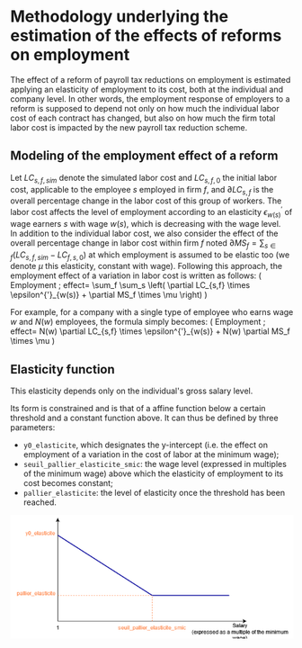 # Methodology underlying the estimation of the effects of reforms on employment

The effect of a reform of payroll tax reductions on employment is estimated applying an elasticity of employment to its cost, both at the individual and company level. In other words, the employment response of employers to a reform is supposed to depend not only on how much the individual labor cost of each contract has changed, but also on how much the firm total labor cost is impacted by the new payroll tax reduction scheme. 

## Modeling of the employment effect of a reform

Let $LC_{s,f,sim}$ denote the simulated labor cost and $LC_{s,f,0}$ the initial labor cost, applicable to the employee $s$ employed in  firm $f$, and $\partial LC_{s,f}$ is the overall percentage change in the labor cost of this group of workers. The labor cost affects the level of employment according to an elasticity $\epsilon^{'}_{w(s)}$ of wage earners $s$ with wage $w(s)$, which is decreasing with the wage level.   
In addition to the individual labor cost, we also consider the effect of the overall percentage change in labor cost within firm $f$ noted $\partial MS_f = \sum_{s \in f} \left( LC_{s,f,sim} - LC_{f,s,0} \right)$ at which employment is assumed to be elastic too (we denote $\mu$ this elasticity, constant with wage). 
Following this approach, the employment effect of a variation in labor cost is written as follows:
\( Employment \; effect= \sum_f \sum_s \left( \partial LC_{s,f} \times \epsilon^{'}_{w(s)} + \partial MS_f \times \mu \right) \) 

For example, for a company with a single type of employee who earns wage $w$ and $N(w)$ employees, the formula simply becomes:
\( Employment \; effect= N(w) \partial LC_{s,f} \times \epsilon^{'}_{w(s)} + N(w) \partial MS_f \times \mu \)


## Elasticity function

This elasticity depends only on the individual's gross salary level.

Its form is constrained and is that of a affine function below a certain threshold and a constant function above. It can thus be defined by three parameters:
- `y0_elasticite`, which designates the y-intercept (i.e. the effect on employment of a variation in the cost of labor at the minimum wage);
- `seuil_pallier_elasticite_smic`: the wage level (expressed in multiples of the minimum wage) above which the elasticity of employment to its cost becomes constant;
- `pallier_elasticite`: the level of elasticity once the threshold has been reached.

![Shape of elasticity function as a function of labor cost (for individuals)](../assets/schema_elasticite.png)
